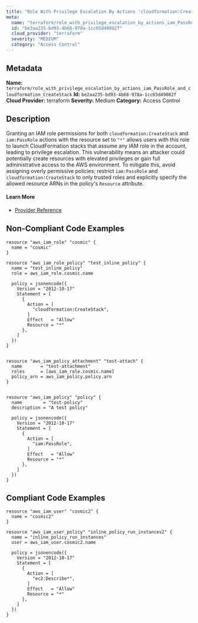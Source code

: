 ```yaml
---
title: "Role With Privilege Escalation By Actions 'cloudformation:CreateStack' And 'iam:PassRole'"
meta:
  name: "terraform/role_with_privilege_escalation_by_actions_iam_PassRole_and_cloudformation_CreateStack"
  id: "be2aa235-bd93-4b68-978a-1cc65d49082f"
  cloud_provider: "terraform"
  severity: "MEDIUM"
  category: "Access Control"
---
```

## Metadata
**Name:** `terraform/role_with_privilege_escalation_by_actions_iam_PassRole_and_cloudformation_CreateStack`
**Id:** `be2aa235-bd93-4b68-978a-1cc65d49082f`
**Cloud Provider:** terraform
**Severity:** Medium
**Category:** Access Control
## Description
Granting an IAM role permissions for both `cloudformation:CreateStack` and `iam:PassRole` actions with the resource set to `"*"` allows users with this role to launch CloudFormation stacks that assume any IAM role in the account, leading to privilege escalation. This vulnerability means an attacker could potentially create resources with elevated privileges or gain full administrative access to the AWS environment. To mitigate this, avoid assigning overly permissive policies; restrict `iam:PassRole` and `cloudformation:CreateStack` to only trusted roles and explicitly specify the allowed resource ARNs in the policy's `Resource` attribute.

#### Learn More

 - [Provider Reference](https://registry.terraform.io/providers/hashicorp/aws/latest/docs/resources/iam_role_policy#policy)

## Non-Compliant Code Examples
```aws
resource "aws_iam_role" "cosmic" {
  name = "cosmic"
}

resource "aws_iam_role_policy" "test_inline_policy" {
  name = "test_inline_policy"
  role = aws_iam_role.cosmic.name

  policy = jsonencode({
    Version = "2012-10-17"
    Statement = [
      {
        Action = [
          "cloudformation:CreateStack",
        ]
        Effect   = "Allow"
        Resource = "*"
      },
    ]
  })
}


resource "aws_iam_policy_attachment" "test-attach" {
  name       = "test-attachment"
  roles      = [aws_iam_role.cosmic.name]
  policy_arn = aws_iam_policy.policy.arn
}


resource "aws_iam_policy" "policy" {
  name        = "test-policy"
  description = "A test policy"

  policy = jsonencode({
    Version = "2012-10-17"
    Statement = [
      {
        Action = [
          "iam:PassRole",
        ]
        Effect   = "Allow"
        Resource = "*"
      },
    ]
  })
}

```

## Compliant Code Examples
```aws
resource "aws_iam_user" "cosmic2" {
  name = "cosmic2"
}

resource "aws_iam_user_policy" "inline_policy_run_instances2" {
  name = "inline_policy_run_instances"
  user = aws_iam_user.cosmic2.name

  policy = jsonencode({
    Version = "2012-10-17"
    Statement = [
      {
        Action = [
          "ec2:Describe*",
        ]
        Effect   = "Allow"
        Resource = "*"
      },
    ]
  })
}

```